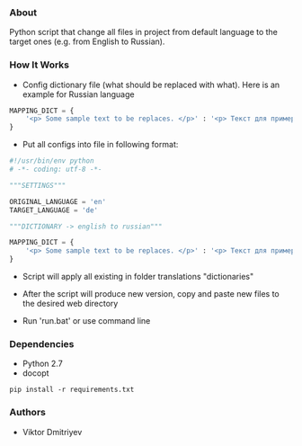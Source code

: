 ### About

Python script that change all files in project from default language to the target ones (e.g. from English to Russian).

### How It Works

* Config dictionary file (what should be replaced with what). Here is an example for Russian language

```python
MAPPING_DICT = {
    '<p> Some sample text to be replaces. </p>' : '<p> Текст для примера</p>'
}
```

* Put all configs into file in following format:

```python
#!/usr/bin/env python
# -*- coding: utf-8 -*-

"""SETTINGS"""

ORIGINAL_LANGUAGE = 'en'
TARGET_LANGUAGE = 'de'

"""DICTIONARY -> english to russian"""

MAPPING_DICT = {
    '<p> Some sample text to be replaces. </p>' : '<p> Текст для примера</p>'
}
```

* Script will apply all existing in folder translations "dictionaries"
* After the script will produce new version, copy and paste new files to the desired web directory

* Run 'run.bat' or use command line

### Dependencies

* Python 2.7
* docopt

```
pip install -r requirements.txt
```

### Authors

* Viktor Dmitriyev
